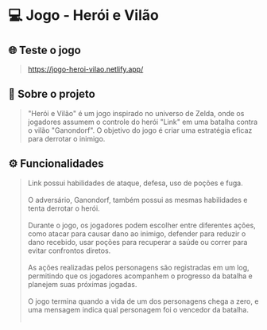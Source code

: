 # 💻 Jogo - Herói e Vilão

## 🌐 Teste o jogo
> https://jogo-heroi-vilao.netlify.app/

## 📜 Sobre o projeto 
> "Herói e Vilão" é um jogo inspirado no universo de Zelda, onde os jogadores assumem o controle do herói "Link" em uma batalha contra o vilão "Ganondorf". O objetivo do jogo é criar uma estratégia eficaz para derrotar o inimigo.

## ⚙️ Funcionalidades
> Link possui habilidades de ataque, defesa, uso de poções e fuga.<br /><br />
> O adversário, Ganondorf, também possui as mesmas habilidades e tenta derrotar o herói.<br /><br />
> Durante o jogo, os jogadores podem escolher entre diferentes ações, como atacar para causar dano ao inimigo, defender para reduzir o dano recebido, usar poções para recuperar a saúde ou correr para evitar confrontos diretos.<br /><br />
> As ações realizadas pelos personagens são registradas em um log, permitindo que os jogadores acompanhem o progresso da batalha e planejem suas próximas jogadas.<br /><br />
> O jogo termina quando a vida de um dos personagens chega a zero, e uma mensagem indica qual personagem foi o vencedor da batalha.<br /><br />
